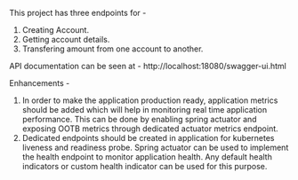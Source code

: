 This project has three endpoints for -
1. Creating Account.
2. Getting account details.
3. Transfering amount from one account to another.

API documentation can be seen at - http://localhost:18080/swagger-ui.html

Enhancements -

1. In order to make the application production ready, application metrics should be added which will help in monitoring 
   real time application performance. This can be done by enabling spring actuator and exposing OOTB metrics through dedicated actuator 
   metrics endpoint.
2. Dedicated endpoints should be created in application for kubernetes liveness and readiness probe. Spring actuator can be used 
   to implement the health endpoint to monitor application health. Any default health indicators or custom health indicator can be used for 
   this purpose.
